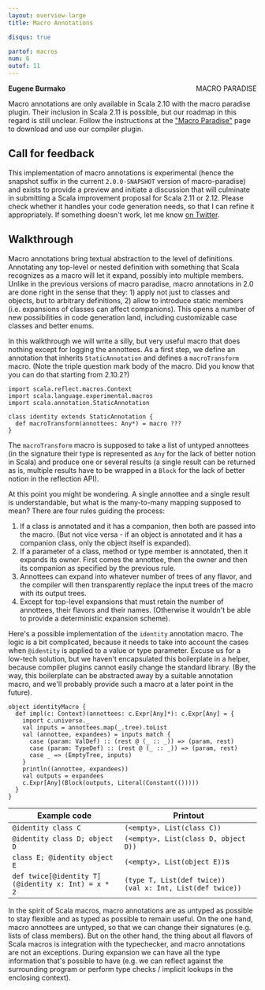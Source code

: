 ```yaml
---
layout: overview-large
title: Macro Annotations

disqus: true

partof: macros
num: 6
outof: 11
---
```

<span class="label important" style="float: right;">MACRO PARADISE</span>

**Eugene Burmako**

Macro annotations are only available in Scala 2.10 with the macro paradise plugin.
Their inclusion in Scala 2.11 is possible, but our roadmap in this regard is still unclear.
Follow the instructions at the ["Macro Paradise"](/overviews/macros/paradise.html) page to download and use our compiler plugin.

## Call for feedback

This implementation of macro annotations is experimental (hence the snapshot suffix in the current `2.0.0-SNAPSHOT` version
of macro-paradise) and exists to provide a preview and initiate a discussion that will culminate in submitting
a Scala improvement proposal for Scala 2.11 or 2.12. Please check whether it handles your code generation needs,
so that I can refine it appropriately. If something doesn't work, let me know <a href="https://twitter.com/#!/xeno_by">on Twitter</a>.

## Walkthrough

Macro annotations bring textual abstraction to the level of definitions. Annotating any top-level or nested definition with something
that Scala recognizes as a macro will let it expand, possibly into multiple members. Unlike in the previous versions of macro paradise,
macro annotations in 2.0 are done right in the sense that they: 1) apply not just to classes and objects, but to arbitrary definitions,
2) allow to introduce static members (i.e. expansions of classes can affect companions).
This opens a number of new possibilities in code generation land, including customizable case classes and better enums.

In this walkthrough we will write a silly, but very useful macro that does nothing except for logging the annottees.
As a first step, we define an annotation that inherits `StaticAnnotation` and defines a `macroTransform` macro.
(Note the triple question mark body of the macro. Did you know that you can do that starting from 2.10.2?)

    import scala.reflect.macros.Context
    import scala.language.experimental.macros
    import scala.annotation.StaticAnnotation

    class identity extends StaticAnnotation {
      def macroTransform(annottees: Any*) = macro ???
    }

The `macroTransform` macro is supposed to take a list of untyped annottees (in the signature their type is represented as `Any`
for the lack of better notion in Scala) and produce one or several results (a single result can be returned as is, multiple
results have to be wrapped in a `Block` for the lack of better notion in the reflection API).

At this point you might be wondering. A single annottee and a single result is understandable, but what is the many-to-many
mapping supposed to mean? There are four rules guiding the process:

1. If a class is annotated and it has a companion, then both are passed into the macro. (But not vice versa - if an object
   is annotated and it has a companion class, only the object itself is expanded).
1. If a parameter of a class, method or type member is annotated, then it expands its owner. First comes the annottee,
   then the owner and then its companion as specified by the previous rule.
1. Annottees can expand into whatever number of trees of any flavor, and the compiler will then transparently
   replace the input trees of the macro with its output trees.
1. Except for top-level expansions that must retain the number of annottees, their flavors and their names.
   (Otherwise it wouldn't be able to provide a deterministic expansion scheme).

Here's a possible implementation of the `identity` annotation macro. The logic is a bit complicated, because it needs to
take into account the cases when `@identity` is applied to a value or type parameter. Excuse us for a low-tech solution,
but we haven't encapsulated this boilerplate in a helper, because compiler plugins cannot easily change the standard library.
(By the way, this boilerplate can be abstracted away by a suitable annotation macro, and we'll probably provide such a macro
at a later point in the future).

    object identityMacro {
      def impl(c: Context)(annottees: c.Expr[Any]*): c.Expr[Any] = {
        import c.universe._
        val inputs = annottees.map(_.tree).toList
        val (annottee, expandees) = inputs match {
          case (param: ValDef) :: (rest @ (_ :: _)) => (param, rest)
          case (param: TypeDef) :: (rest @ (_ :: _)) => (param, rest)
          case _ => (EmptyTree, inputs)
        }
        println((annottee, expandees))
        val outputs = expandees
        c.Expr[Any](Block(outputs, Literal(Constant(()))))
      }
    }

| Example code                                              | Printout                                                        |
|-----------------------------------------------------------|-----------------------------------------------------------------|
| `@identity class C`                                       | `(<empty>, List(class C))`                                      |
| `@identity class D; object D`                             | `(<empty>, List(class D, object D))`                            |
| `class E; @identity object E`                             | `(<empty>, List(object E))`s                                    |
| `def twice[@identity T]`<br/>`(@identity x: Int) = x * 2` | `(type T, List(def twice))`<br/>`(val x: Int, List(def twice))` |

In the spirit of Scala macros, macro annotations are as untyped as possible to stay flexible and
as typed as possible to remain useful. On the one hand, macro annottees are untyped, so that we can change their signatures (e.g. lists
of class members). But on the other hand, the thing about all flavors of Scala macros is integration with the typechecker, and
macro annotations are not an exceptions. During expansion we can have all the type information that's possible to have
(e.g. we can reflect against the surrounding program or perform type checks / implicit lookups in the enclosing context).
